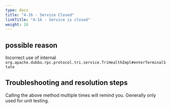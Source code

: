 ```yaml
---
type: docs
title: "4-16 - Service Closed"
linkTitle: "4-16 - Service is closed"
weight: 16
---
```


## possible reason

Incorrect use of internal `org.apache.dubbo.rpc.protocol.tri.service.TriHealthImpl#enterTerminalState`

## Troubleshooting and resolution steps

Calling the above method multiple times will remind you. Generally only used for unit testing.

<p style="margin-top: 3rem;"> </p>